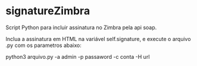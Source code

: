 # signatureZimbra

Script Python para incluir assinatura no Zimbra pela api soap.

Inclua a assinatura em HTML na variável self.signature, e execute o arquivo .py com os parametros abaixo: 

python3 arquivo.py -a admin -p passaword -c conta -H url
